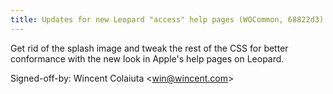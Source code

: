 ```yaml
---
title: Updates for new Leopard "access" help pages (WOCommon, 68822d3)
---
```


Get rid of the splash image and tweak the rest of the CSS for better conformance with the new look in Apple's help pages on Leopard.

Signed-off-by: Wincent Colaiuta &lt;win@wincent.com&gt;
